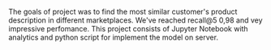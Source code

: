 The goals of project was to find the most similar customer's product description in different marketplaces. We've reached recall@5 0,98 and vey impressive perfomance. 
This project consists of Jupyter Notebook with analytics and python script for implement the model on server.
